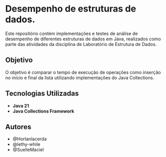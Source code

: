 # Desempenho de estruturas de dados.
Este repositório contém implementações e testes de análise de desempenho de diferentes estruturas de dados em Java, realizados como parte das atividades da disciplina de Laboratório de Estrutura de Dados.

## Objetivo
O objetivo é comparar o tempo  de execução de operações como inserção no início e final da lista utilizando implementações do Java Collections.

## Tecnologias Utilizadas
- **Java 21**
- **Java Collections Framework**

## Autores
- @Horlanlacerda
- @lethy-while
- @SuelleMaciel


